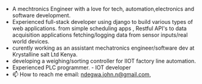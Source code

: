 
- A mechtronics Engineer with a love for tech, automation,electronics and software development.
- Experienced full-stack developer  using django to build various types of web applications. from simple scheduling apps , Restful API's to data            acquisition applications fetching/logging data from sensor inputs/real world devices.
- curently working as an assistant mechatronics engineer/software dev at Krystalline salt Ltd Kenya.   
- developing a weighing/sorting controller for IIOT factory line automation.
- Experienced PLC programmer.                                                                                                   - IOT developer
- 📫 How to reach me email: ndegwa.john.n@gmail.com, 

<!---
maker254/maker254 is a ✨ special ✨ repository because its `README.md` (this file) appears on your GitHub profile.
You can click the Preview link to take a look at your changes.
--->
